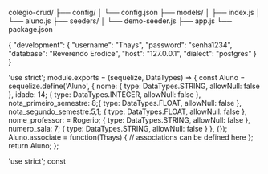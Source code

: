 colegio-crud/
├── config/
│   └── config.json
├── models/
│   ├── index.js
│   └── aluno.js
├── seeders/
│   └── demo-seeder.js
├── app.js
└── package.json

  {
  "development": {
    "username": "Thays",
    "password": "senha1234",
    "database": "Reverendo Erodice",
    "host": "127.0.0.1",
    "dialect": "postgres"
  }
}

'use strict';
module.exports = (sequelize, DataTypes) => {
  const Aluno = sequelize.define('Aluno', {
    nome: {
      type: DataTypes.STRING,
      allowNull: false
    },
    idade: 14; {
      type: DataTypes.INTEGER,
      allowNull: false
    },
    nota_primeiro_semestre: 8;{
      type: DataTypes.FLOAT,
      allowNull: false
    },
    nota_segundo_semestre:5,1; {
      type: DataTypes.FLOAT,
      allowNull: false
    },
    nome_professor: = Rogerio; {
      type: DataTypes.STRING,
      allowNull: false
    },
    numero_sala: 7; {
      type: DataTypes.STRING,
      allowNull: false
    }
  }, {});
  Aluno.associate = function(Thays) {
    // associations can be defined here
  };
  return Aluno;
};

'use strict';
const  

